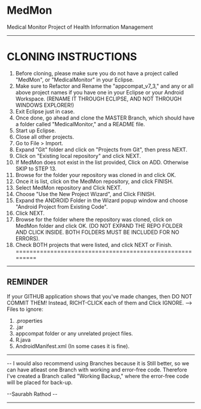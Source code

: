 MedMon
======

Medical Monitor Project of Health Information Management
*********************************************************
CLONING INSTRUCTIONS
=========================================================
1. Before cloning, please make sure you do not have a project called "MedMon", or "MedicalMonitor" in your Eclipse.
2. Make sure to Refactor and Rename the "appcompat_v7_3," and any or all above project names if you have one in your Eclipse or your Android Workspace.
(RENAME IT THROUGH ECLIPSE, AND NOT THROUGH WINDOWS EXPLORER!)
3. Exit Eclipse just in case.
4. Once done, go ahead and clone the MASTER Branch, which should have a folder called "MedicalMonitor," and a README file.
5. Start up Eclipse.
6. Close all other projects.
7. Go to File > Import.
8. Expand "Git" folder and click on "Projects from Git", then press NEXT.
9. Click on "Existing local repository" and click NEXT.
10. If MedMon does not exist in the list provided, Click on ADD. Otherwise SKIP to STEP 13.
11. Browse for the folder your repository was cloned in and click OK.
12. Once it is list, click on the MedMon repository, and click FINISH.
13. Select MedMon repository and Click NEXT.
14. Choose "Use the New Project Wizard", and Click FINISH.
15. Expand the ANDROID Folder in the Wizard popup window and choose "Android Project from Existing Code".
16. Click NEXT.
17. Browse for the folder where the repository was cloned, click on MedMon folder and click OK.
(DO NOT EXPAND THE REPO FOLDER AND CLICK INSIDE. BOTH FOLDERS MUST BE INCLUDED FOR NO ERRORS).
18. Check BOTH projects that were listed, and click NEXT or Finish.
=========================================================
----------------------------------------------------
REMINDER
----------------------------------------------------
If your GITHUB application shows that you've made changes, then DO NOT COMMIT THEM!
Instead, RICHT-CLICK each of them and Click IGNORE.
--> Files to ignore:
1. .properties
2. .jar
3. appcompat folder or any unrelated project files.
4. R.java
5. AndroidManifest.xml (In some cases it is fine).
----------------------------------------------------
-- I would also recommend using Branches because it is Still better, so we can have atleast one Branch with working and error-free code. Therefore I've created a Branch called "Working Backup," where the error-free code will be placed for back-up.


--Saurabh Rathod --

******************************************************
